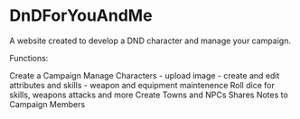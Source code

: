 # DnDForYouAndMe

A website created to develop a DND character and manage your campaign. 

Functions:

Create a Campaign
Manage Characters
    - upload image
    - create and edit attributes and skills
    - weapon and equipment maintenence
Roll dice for skills, weapons attacks and more
Create Towns and NPCs
Shares Notes to Campaign Members

